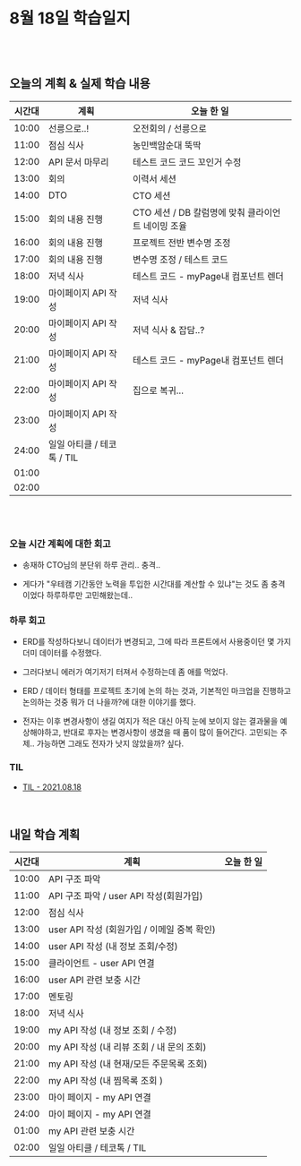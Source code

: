 # 8월 18일 학습일지

<br/>
<br/>

## 오늘의 계획 & 실제 학습 내용

| 시간대 | 계획                       | 오늘 한 일                                         |
| ------ | -------------------------- | -------------------------------------------------- |
| 10:00  | 선릉으로..!                | 오전회의 / 선릉으로                                |
| 11:00  | 점심 식사                  | 농민백암순대 뚝딱                                  |
| 12:00  | API 문서 마무리            | 테스트 코드 코드 꼬인거 수정                       |
| 13:00  | 회의                       | 이력서 세션                                        |
| 14:00  | DTO                        | CTO 세션                                           |
| 15:00  | 회의 내용 진행             | CTO 세션 / DB 칼럼명에 맞춰 클라이언트 네이밍 조율 |
| 16:00  | 회의 내용 진행             | 프로젝트 전반 변수명 조정                          |
| 17:00  | 회의 내용 진행             | 변수명 조정 / 테스트 코드                          |
| 18:00  | 저녁 식사                  | 테스트 코드 - myPage내 컴포넌트 렌더               |
| 19:00  | 마이페이지 API 작성        | 저녁 식사                                          |
| 20:00  | 마이페이지 API 작성        | 저녁 식사 & 잡담..?                                |
| 21:00  | 마이페이지 API 작성        | 테스트 코드 - myPage내 컴포넌트 렌더               |
| 22:00  | 마이페이지 API 작성        | 집으로 복귀...                                     |
| 23:00  | 마이페이지 API 작성        |                                                    |
| 24:00  | 일일 아티클 / 테코톡 / TIL |                                                    |
| 01:00  |                            |                                                    |
| 02:00  |                            |                                                    |

<br/>
<br/>

### 오늘 시간 계획에 대한 회고

- 송재하 CTO님의 분단위 하루 관리.. 충격..

- 게다가 "우테캠 기간동안 노력을 투입한 시간대를 계산할 수 있냐"는 것도 좀 충격이었다 하루하루만 고민해왔는데..

### 하루 회고

- ERD를 작성하다보니 데이터가 변경되고, 그에 따라 프론트에서 사용중이던 몇 가지 더미 데이터를 수정했다.

- 그러다보니 에러가 여기저기 터져서 수정하는데 좀 애를 먹었다.

- ERD / 데이터 형태를 프로젝트 초기에 논의 하는 것과, 기본적인 마크업을 진행하고 논의하는 것중 뭐가 더 나을까?에 대한 이야기를 했다.

- 전자는 이후 변경사항이 생길 여지가 적은 대신 아직 눈에 보이지 않는 결과물을 예상해야하고, 반대로 후자는 변경사항이 생겼을 때 품이 많이 들어간다. 고민되는 주제.. 가능하면 그래도 전자가 낫지 않았을까? 싶다.

### TIL

- [TIL - 2021.08.18](https://velog.io/@jjuny546/TIL-2021.08.18)

<br/>

## 내일 학습 계획

| 시간대 | 계획                                        | 오늘 한 일 |
| ------ | ------------------------------------------- | ---------- |
| 10:00  | API 구조 파악                               |            |
| 11:00  | API 구조 파악 / user API 작성(회원가입)     |            |
| 12:00  | 점심 식사                                   |            |
| 13:00  | user API 작성 (회원가입 / 이메일 중복 확인) |            |
| 14:00  | user API 작성 (내 정보 조회/수정)           |            |
| 15:00  | 클라이언트 - user API 연결                  |            |
| 16:00  | user API 관련 보충 시간                     |            |
| 17:00  | 멘토링                                      |            |
| 18:00  | 저녁 식사                                   |            |
| 19:00  | my API 작성 (내 정보 조회 / 수정)           |            |
| 20:00  | my API 작성 (내 리뷰 조회 / 내 문의 조회)   |            |
| 21:00  | my API 작성 (내 현재/모든 주문목록 조회)    |            |
| 22:00  | my API 작성 (내 찜목록 조회 )               |            |
| 23:00  | 마이 페이지 - my API 연결                   |            |
| 24:00  | 마이 페이지 - my API 연결                   |            |
| 01:00  | my API 관련 보충 시간                       |            |
| 02:00  | 일일 아티클 / 테코톡 / TIL                  |            |
